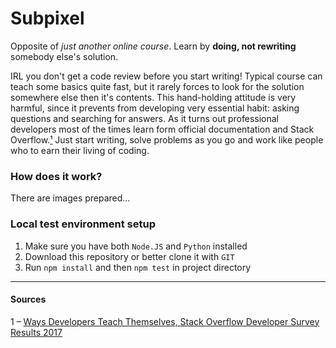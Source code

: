 # Subpixel

Opposite of _just another online course_. Learn by **doing, not rewriting** somebody else's solution.

IRL you don't get a code review before you start writing! Typical course can teach some basics quite fast, but it rarely forces to look for the solution somewhere else then it's contents. This hand-holding attitude is very harmful, since it prevents from developing very essential habit: asking questions and searching for answers. As it turns out professional developers most of the times learn form official documentation and Stack Overflow.[&sup1;](#sources) Just start writing, solve problems as you go and work like people who to earn their living of coding.

### How does it work?
There are images prepared&hellip;

### Local test environment setup
1. Make sure you have both `Node.JS` and `Python` installed
2. Download this repository or better clone it with `GIT`
3. Run `npm install` and then `npm test` in project directory

---
#### Sources
1 – [Ways Developers Teach Themselves, Stack Overflow Developer Survey Results 2017](https://stackoverflow.com/insights/survey/2017/#developer-profile-ways-developers-teach-themselves)
